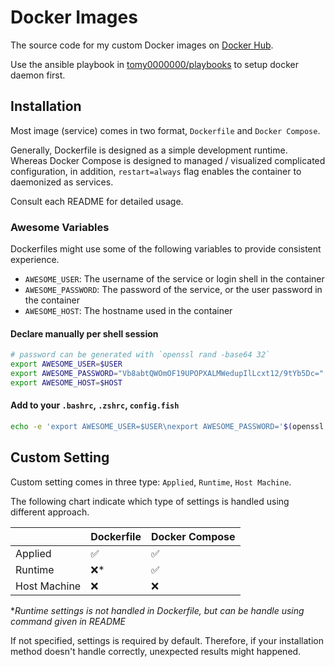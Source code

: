 # Docker Images

The source code for my custom Docker images on [Docker Hub](https://hub.docker.com/u/tomy0000000).

Use the ansible playbook in [tomy0000000/playbooks](https://github.com/tomy0000000/playbooks/) to setup docker daemon first.

## Installation

Most image (service) comes in two format, `Dockerfile` and `Docker Compose`.

Generally, Dockerfile is designed as a simple development runtime. Whereas Docker Compose is designed to managed / visualized complicated configuration, in addition, `restart=always` flag enables the container to daemonized as services.

Consult each README for detailed usage.

### Awesome Variables

Dockerfiles might use some of the following variables to provide consistent experience.

* `AWESOME_USER`: The username of the service or login shell in the container
* `AWESOME_PASSWORD`: The password of the service, or the user password in the container
* `AWESOME_HOST`: The hostname used in the container

#### Declare manually per shell session

```sh
# password can be generated with `openssl rand -base64 32`
export AWESOME_USER=$USER
export AWESOME_PASSWORD="Vb8abtQWOmOF19UPOPXALMWedupIlLcxt12/9tYb5Dc="
export AWESOME_HOST=$HOST
```

#### Add to your `.bashrc`, `.zshrc`, `config.fish`

```sh
echo -e 'export AWESOME_USER=$USER\nexport AWESOME_PASSWORD='$(openssl rand -base64 32)'\nexport AWESOME_HOST=$HOST' >> ~/.zshrc
```

## Custom Setting

Custom setting comes in three type: `Applied`, `Runtime`, `Host Machine`.

The following chart indicate which type of settings is handled using different approach.

|              | Dockerfile | Docker Compose |
| ------------ | ---------- | -------------- |
| Applied      | ✅          | ✅              |
| Runtime      | ❌*         | ✅              |
| Host Machine | ❌          | ❌              |

\**Runtime settings is not handled in Dockerfile, but can be handle using command given in README*

If not specified, settings is required by default. Therefore, if your installation method doesn't handle correctly, unexpected results might happened.
